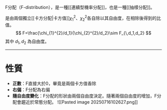 F分配（F-distribution），是一種[[連續型機率分配]]，也是一種[[抽樣分配]]。

是由兩個獨立[[卡方分配|卡方值]]$\chi^2_1$、$\chi^2_2$各自除以其自由度，在相除後得到的比值。
$$
F=\frac{\chi_{1}^{2}/d_1}{\chi_{2}^{2}/d_2}\sim F_{\,d_1,d_2}
$$
其中 $d_1, d_2$ 為自由度。
- - -
# 性質
- **正數**：F直接大於0，畢竟是兩個卡方值香除
- **右偏**：F分配為右偏
- **隨自由度變化**：F分配的形狀由兩個自由度決定。隨著兩個自由度的增加，F分配會趨近於常態分配。
![[Pasted image 20250716102627.png]]